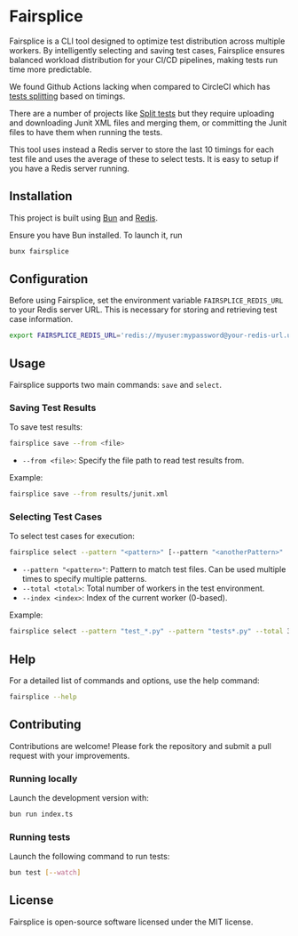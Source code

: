 # Fairsplice

Fairsplice is a CLI tool designed to optimize test distribution across multiple workers. By intelligently selecting and saving test cases, Fairsplice ensures balanced workload distribution for your CI/CD pipelines, making tests run time more predictable.

We found Github Actions lacking when compared to CircleCI which has [tests splitting](https://circleci.com/docs/parallelism-faster-jobs/#how-test-splitting-works) based on timings.

There are a number of projects like [Split tests](https://github.com/marketplace/actions/split-tests) but they require uploading and downloading Junit XML files and merging them, or committing the Junit files to have them when running the tests.

This tool uses instead a Redis server to store the last 10 timings for each test file and uses the average of these to select tests. It is easy to setup if you have a Redis server running.

## Installation

This project is built using [Bun](https://bun.sh) and [Redis](https://redis.io/).

Ensure you have Bun installed.
To launch it, run

```bash
bunx fairsplice
```

## Configuration

Before using Fairsplice, set the environment variable `FAIRSPLICE_REDIS_URL` to your Redis server URL. This is necessary for storing and retrieving test case information.

```bash
export FAIRSPLICE_REDIS_URL='redis://myuser:mypassword@your-redis-url.upstash.io:33683'
```

## Usage

Fairsplice supports two main commands: `save` and `select`.

### Saving Test Results

To save test results:

```bash
fairsplice save --from <file>
```

- `--from <file>`: Specify the file path to read test results from.

Example:

```bash
fairsplice save --from results/junit.xml
```

### Selecting Test Cases

To select test cases for execution:

```bash
fairsplice select --pattern "<pattern>" [--pattern "<anotherPattern>" ...] --total <total> --index <index>
```

- `--pattern "<pattern>"`: Pattern to match test files. Can be used multiple times to specify multiple patterns.
- `--total <total>`: Total number of workers in the test environment.
- `--index <index>`: Index of the current worker (0-based).

Example:

```bash
fairsplice select --pattern "test_*.py" --pattern "tests*.py" --total 3 --index 1
```

## Help

For a detailed list of commands and options, use the help command:

```bash
fairsplice --help
```

## Contributing

Contributions are welcome! Please fork the repository and submit a pull request with your improvements.

### Running locally

Launch the development version with:

```bash
bun run index.ts
```

### Running tests

Launch the following command to run tests:

```bash
bun test [--watch]
```

## License

Fairsplice is open-source software licensed under the MIT license.
